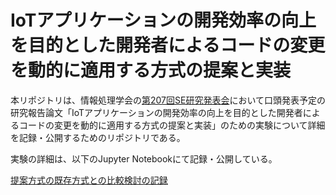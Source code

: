 # IoTアプリケーションの開発効率の向上を目的とした開発者によるコードの変更を動的に適用する方式の提案と実装

本リポジトリは、情報処理学会の[第207回SE研究発表会](http://www.ipsj.or.jp/kenkyukai/event/se207.html)において口頭発表予定の研究報告論文「IoTアプリケーションの開発効率の向上を目的とした開発者によるコードの変更を動的に適用する方式の提案と実装」のための実験について詳細を記録・公開するためのリポジトリである。

実験の詳細は、以下のJupyter Notebookにて記録・公開している。

[提案方式の既存方式との比較検討の記録](./experiments.ipynb)
